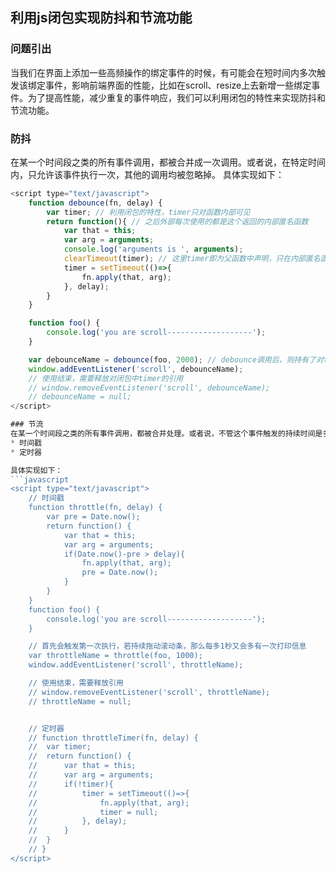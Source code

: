 ## 利用js闭包实现防抖和节流功能

### 问题引出
当我们在界面上添加一些高频操作的绑定事件的时候，有可能会在短时间内多次触发该绑定事件，影响前端界面的性能，比如在scroll、resize上去新增一些绑定事件。为了提高性能，减少重复的事件响应，我们可以利用闭包的特性来实现防抖和节流功能。

### 防抖
在某一个时间段之类的所有事件调用，都被合并成一次调用。或者说，在特定时间内，只允许该事件执行一次，其他的调用均被忽略掉。
具体实现如下：

```javascript
<script type="text/javascript">
	function debounce(fn, delay) {
		var timer; // 利用闭包的特性，timer只对函数内部可见
		return function(){ // 之后外部每次使用的都是这个返回的内部匿名函数
			var that = this;
			var arg = arguments;
			console.log('arguments is ', arguments);
			clearTimeout(timer); // 这里timer即为父函数中声明，只在内部匿名函数可见
			timer = setTimeout(()=>{
				fn.apply(that, arg);
			}, delay);
		}
	}

	function foo() {
		console.log('you are scroll-------------------');
	}

	var debounceName = debounce(foo, 2000); // debounce调用后，则持有了对timer的引用
	window.addEventListener('scroll', debounceName);
	// 使用结束，需要释放对闭包中timer的引用
	// window.removeEventListener('scroll', debounceName);
	// debounceName = null; 
</script>

### 节流
在某一个时间段之类的所有事件调用，都被合并处理。或者说，不管这个事件触发的持续时间是多久，到了固定的时间间隔，都会执行一次该事件上绑定的方法。实现方式有两种：
* 时间戳
* 定时器

具体实现如下：
```javascript
<script type="text/javascript">
	// 时间戳
	function throttle(fn, delay) {
		var pre = Date.now();
		return function() {
			var that = this;
			var arg = arguments;
			if(Date.now()-pre > delay){
				fn.apply(that, arg);
				pre = Date.now();
			}
		}
	}
	function foo() {
		console.log('you are scroll-------------------');
	}

	// 首先会触发第一次执行，若持续拖动滚动条，那么每多1秒又会多有一次打印信息
	var throttleName = throttle(foo, 1000); 
	window.addEventListener('scroll', throttleName);

	// 使用结束，需要释放引用
	// window.removeEventListener('scroll', throttleName);
	// throttleName = null; 


	// 定时器
	// function throttleTimer(fn, delay) {
	// 	var timer;
	// 	return function() {
	// 		var that = this;
	// 		var arg = arguments;
	// 		if(!timer){
	// 			timer = setTimeout(()=>{
	// 				fn.apply(that, arg);
	// 				timer = null;
	// 			}, delay);
	// 		}
	// 	}
	// }
</script>